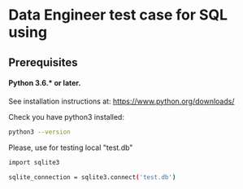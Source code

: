 # Data Engineer test case for SQL using

## Prerequisites

#### Python 3.6.* or later.

See installation instructions at: https://www.python.org/downloads/

Check you have python3 installed:

```bash
python3 --version
```

Please, use for testing local "test.db" 

```bash
import sqlite3

sqlite_connection = sqlite3.connect('test.db')
```